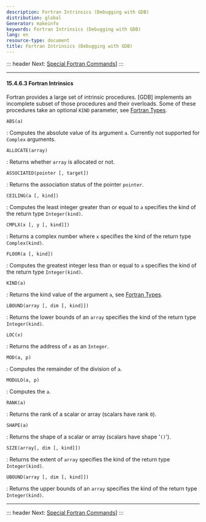 ```yaml
---
description: Fortran Intrinsics (Debugging with GDB)
distribution: global
Generator: makeinfo
keywords: Fortran Intrinsics (Debugging with GDB)
lang: en
resource-type: document
title: Fortran Intrinsics (Debugging with GDB)
---
```

::: header
Next: [Special Fortran Commands](Special-Fortran-Commands.html#Special-Fortran-Commands)]
:::

---

#### 15.4.6.3 Fortran Intrinsics

Fortran provides a large set of intrinsic procedures. [GDB] implements an incomplete subset of those procedures and their overloads. Some of these procedures take an optional `KIND` parameter, see [Fortran Types](Fortran-Types.html#Fortran-Types).

`ABS(a)`

:   Computes the absolute value of its argument `a`. Currently not supported for `Complex` arguments.

`ALLOCATE(array)`

:   Returns whether `array` is allocated or not.

`ASSOCIATED(pointer [, target])`

:   Returns the association status of the pointer `pointer`.

`CEILING(a [, kind])`

:   Computes the least integer greater than or equal to `a` specifies the kind of the return type `Integer(kind)`.

`CMPLX(x [, y [, kind]])`

:   Returns a complex number where `x` specifies the kind of the return type `Complex(kind)`.

`FLOOR(a [, kind])`

:   Computes the greatest integer less than or equal to `a` specifies the kind of the return type `Integer(kind)`.

`KIND(a)`

:   Returns the kind value of the argument `a`, see [Fortran Types](Fortran-Types.html#Fortran-Types).

`LBOUND(array [, dim [, kind]])`

:   Returns the lower bounds of an `array` specifies the kind of the return type `Integer(kind)`.

`LOC(x)`

:   Returns the address of `x` as an `Integer`.

`MOD(a, p)`

:   Computes the remainder of the division of `a`.

`MODULO(a, p)`

:   Computes the `a`.

`RANK(a)`

:   Returns the rank of a scalar or array (scalars have rank `0`).

`SHAPE(a)`

:   Returns the shape of a scalar or array (scalars have shape '`()`').

`SIZE(array[, dim [, kind]])`

:   Returns the extent of `array` specifies the kind of the return type `Integer(kind)`.

`UBOUND(array [, dim [, kind]])`

:   Returns the upper bounds of an `array` specifies the kind of the return type `Integer(kind)`.

---

::: header
Next: [Special Fortran Commands](Special-Fortran-Commands.html#Special-Fortran-Commands)]
:::
